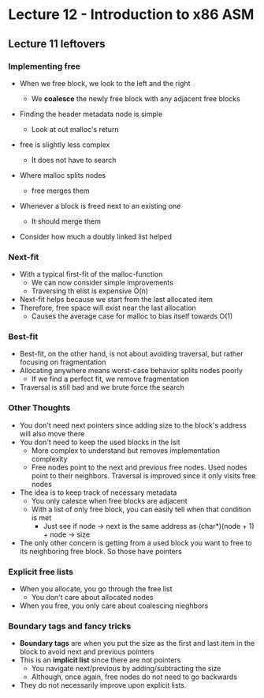 # Lecture 12 - Introduction to x86 ASM

## Lecture 11 leftovers

### Implementing free

* When we free block, we look to the left and the right
  * We **coalesce** the newly free block with any adjacent free blocks

* Finding the header metadata node is simple
  * Look at out malloc's return
* free is slightly less complex
  * It does not have to search
* Where malloc splits nodes
  * free merges them
* Whenever a block is freed next to an existing one
  * It should merge them
* Consider how much a doubly linked list helped

### Next-fit

* With a typical first-fit of the malloc-function
  * We can now consider simple improvements
  * Traversing th elist is expensive O(n)
* Next-fit helps because we start from the last allocated item
* Therefore, free space will exist near the last allocation
  * Causes the average case for malloc to bias itself towards O(1)

 ### Best-fit

* Best-fit, on the other hand, is not about avoiding traversal, but rather focusing on fragmentation
* Allocating anywhere means worst-case behavior splits nodes poorly
   * If we find a perfect fit, we remove fragmentation
* Traversal is still bad and we brute force the search

### Other Thoughts

* You don't need next pointers since adding size to the block's address will also move there
* You don't need to keep the used blocks in the lsit
  * More complex to understand but removes implementation complexity
  * Free nodes point to the next and previous free nodes. Used nodes point to their neighbors. Traversal is improved since it only visits free nodes
* The idea is to keep track of necessary metadata
  * You only calesce when free blocks are adjacent
  * With a list of only free block, you can easily tell when that condition is met
    * Just see if node -> next is the same address as (char*)(node + 1) + node -> size
* The only other concern is getting from a used block you want to free to its neighboring free block. So those have pointers

### Explicit free lists

* When you allocate, you go through the free list
  * You don't care about allocated nodes
* When you free, you only care about coalescing nieghbors

### Boundary tags and fancy tricks

* **Boundary tags** are when you put the size as the first and last item in the block to avoid next and previous pointers
* This is an **implicit list** since there are not pointers
  * You navigate next/previous by adding/subtracting the size
  * Although, once again, free nodes do not need to go backwards
* They do not necessarily improve upon explicit lists.  
